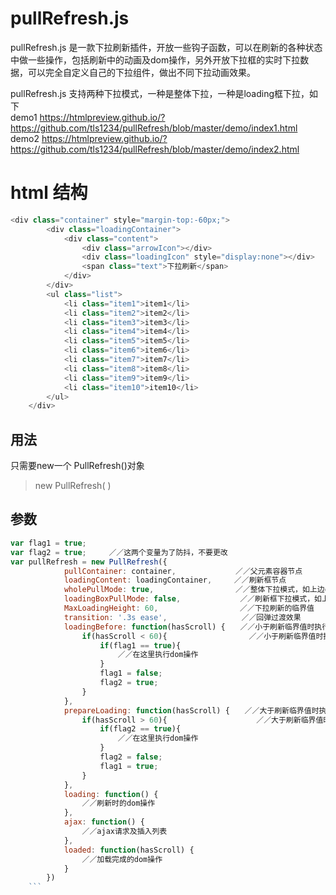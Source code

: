 # pullRefresh.js  
pullRefresh.js 是一款下拉刷新插件，开放一些钩子函数，可以在刷新的各种状态中做一些操作，包括刷新中的动画及dom操作，另外开放下拉框的实时下拉数据，可以完全自定义自己的下拉组件，做出不同下拉动画效果。

pullRefresh.js 支持两种下拉模式，一种是整体下拉，一种是loading框下拉，如下     
demo1   https://htmlpreview.github.io/?https://github.com/tls1234/pullRefresh/blob/master/demo/index1.html   
demo2   https://htmlpreview.github.io/?https://github.com/tls1234/pullRefresh/blob/master/demo/index2.html    

# html 结构
```js
<div class="container" style="margin-top:-60px;">
		<div class="loadingContainer">
			<div class="content">
				<div class="arrowIcon"></div>
				<div class="loadingIcon" style="display:none"></div>
				<span class="text">下拉刷新</span>
			</div>
		</div>
		<ul class="list">
			<li class="item1">item1</li>
			<li class="item2">item2</li>
			<li class="item3">item3</li>
			<li class="item4">item4</li>
			<li class="item5">item5</li>
			<li class="item6">item6</li>
			<li class="item7">item7</li>
			<li class="item8">item8</li>
			<li class="item9">item9</li>
			<li class="item10">item10</li>
		</ul>
	</div>
```
## 用法  
只需要new一个 PullRefresh()对象
> new PullRefresh( ) 
## 参数  

```js
var flag1 = true;
var flag2 = true;　　　／／这两个变量为了防抖，不要更改
var pullRefresh = new PullRefresh({
			pullContainer: container,　　　　　　　　／／父元素容器节点
			loadingContent: loadingContainer,　　　／／刷新框节点
			wholePullMode: true,　　　　　　　　　　　／／整体下拉模式，如上边demo1
			loadingBoxPullMode: false,　　　　　　　　／／刷新框下拉模式，如上边demo２
			MaxLoadingHeight: 60,　　　　　　　　　　　／／下拉刷新的临界值
			transition: '.3s ease',　　　　　　　　　　／／回弹过渡效果
			loadingBefore: function(hasScroll) {　　／／小于刷新临界值时执行的函数，其中 hasScroll为下拉的距离，可以根据距离自定义动画效果
				if(hasScroll < 60){　　　　　　　　　　　／／小于刷新临界值时执行
					if(flag1 == true){　　　　　　　
						／／在这里执行dom操作
					}
					flag1 = false;　
					flag2 = true;
				}
			},
			prepareLoading: function(hasScroll) {　　／／大于刷新临界值时执行的函数，hasScroll同上
				if(hasScroll > 60){　　　　　　　　　　　　／／大于刷新临界值时执行
					if(flag2 == true){　　　　　　　　　　
						／／在这里执行dom操作
					}
					flag2 = false;　　
					flag1 = true;
				}
			},
			loading: function() {
				／／刷新时的dom操作
			},
			ajax: function() {
				／／ajax请求及插入列表
			},
			loaded: function(hasScroll) {
				／／加载完成的dom操作
			}
		})
    ```
